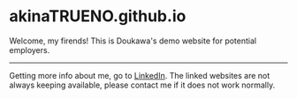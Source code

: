# akinaTRUENO.github.io
Welcome, my firends! This is Doukawa's demo website for potential employers.
***
Getting more info about me, go to [LinkedIn](https://www.linkedin.com/in/doukawa-cheng).
The linked websites are not always keeping available, please contact me if it does not work normally.
